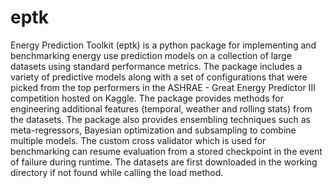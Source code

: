 # eptk
Energy Prediction Toolkit (eptk) is a python package for implementing and benchmarking energy use prediction models on a collection of large datasets using standard performance metrics. The package includes a variety of predictive models along with a set of configurations that were picked from the top performers in the ASHRAE - Great Energy Predictor III competition hosted on Kaggle.
 The package provides methods for engineering additional features (temporal, weather and rolling stats) from the datasets. The package also provides ensembling techniques such as meta-regressors, Bayesian optimization and subsampling to combine multiple models. The custom cross validator which is used for benchmarking can resume evaluation from a stored checkpoint in the event of failure during runtime. The datasets are first downloaded in the working directory if not found while calling the load method.

